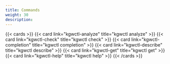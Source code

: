 ```yaml
---
title: Commands
weight: 30
description:
---
```



{{< cards >}}
{{< card link="kgwctl-analyze" title="kgwctl analyze" >}}
{{< card link="kgwctl-check" title="kgwctl check" >}}
{{< card link="kgwctl-completion" title="kgwctl completion" >}}
{{< card link="kgwctl-describe" title="kgwctl describe" >}}
{{< card link="kgwctl-get" title="kgwctl get" >}}
{{< card link="kgwctl-help" title="kgwctl help" >}}
{{< /cards >}}
